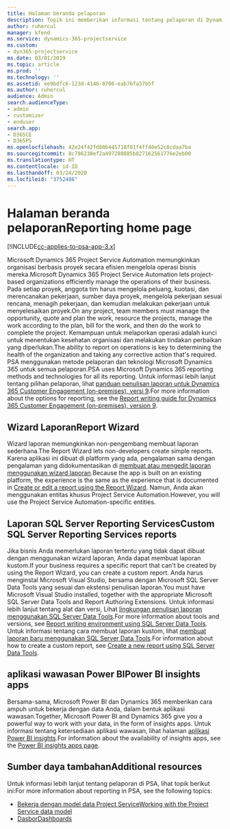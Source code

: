 ```yaml
---
title: Halaman beranda pelaporan
description: Topik ini memberikan informasi tentang pelaporan di Dynamics 365 Project Service Automation.
author: ruhercul
manager: kfend
ms.service: dynamics-365-projectservice
ms.custom:
- dyn365-projectservice
ms.date: 03/01/2019
ms.topic: article
ms.prod: ''
ms.technology: ''
ms.assetid: ee9bdfc6-123d-4146-8706-eab76fa37b5f
ms.author: ruhercul
audience: Admin
search.audienceType:
- admin
- customizer
- enduser
search.app:
- D365CE
- D365PS
ms.openlocfilehash: 42e24f42fd80b445718f81f4ff40e52c8cdaa7ba
ms.sourcegitcommit: 8c786230ef2a497280885b827162561776e2eb00
ms.translationtype: HT
ms.contentlocale: id-ID
ms.lasthandoff: 03/24/2020
ms.locfileid: "3752488"
---
```

# <a name="reporting-home-page"></a><span data-ttu-id="72b0f-103">Halaman beranda pelaporan</span><span class="sxs-lookup"><span data-stu-id="72b0f-103">Reporting home page</span></span>

[!INCLUDE[cc-applies-to-psa-app-3.x](../includes/cc-applies-to-psa-app-3x.md)]

<span data-ttu-id="72b0f-104">Microsoft Dynamics 365 Project Service Automation memungkinkan organisasi berbasis proyek secara efisien mengelola operasi bisnis mereka.</span><span class="sxs-lookup"><span data-stu-id="72b0f-104">Microsoft Dynamics 365 Project Service Automation lets project-based organizations efficiently manage the operations of their business.</span></span> <span data-ttu-id="72b0f-105">Pada setiap proyek, anggota tim harus mengelola peluang, kuotasi, dan merencanakan pekerjaan, sumber daya proyek, mengelola pekerjaan sesuai rencana, menagih pekerjaan, dan kemudian melakukan pekerjaan untuk menyelesaikan proyek.</span><span class="sxs-lookup"><span data-stu-id="72b0f-105">On any project, team members must manage the opportunity, quote and plan the work, resource the projects, manage the work according to the plan, bill for the work, and then do the work to complete the project.</span></span> <span data-ttu-id="72b0f-106">Kemampuan untuk melaporkan operasi adalah kunci untuk menentukan kesehatan organisasi dan melakukan tindakan perbaikan yang diperlukan.</span><span class="sxs-lookup"><span data-stu-id="72b0f-106">The ability to report on operations is key to determining the health of the organization and taking any corrective action that's required.</span></span> <span data-ttu-id="72b0f-107">PSA menggunakan metode pelaporan dan teknologi Microsoft Dynamics 365 untuk semua pelaporan.</span><span class="sxs-lookup"><span data-stu-id="72b0f-107">PSA uses Microsoft Dynamics 365 reporting methods and technologies for all its reporting.</span></span> <span data-ttu-id="72b0f-108">Untuk informasi lebih lanjut tentang pilihan pelaporan, lihat [panduan penulisan laporan untuk Dynamics 365 Customer Engagement (on-premises), versi 9](../analytics/reporting-analytics-with-dynamics-365.md).</span><span class="sxs-lookup"><span data-stu-id="72b0f-108">For more information about the options for reporting, see the [Report writing guide for Dynamics 365 Customer Engagement (on-premises), version 9](../analytics/reporting-analytics-with-dynamics-365.md).</span></span>

## <a name="report-wizard"></a><span data-ttu-id="72b0f-109">Wizard Laporan</span><span class="sxs-lookup"><span data-stu-id="72b0f-109">Report Wizard</span></span>

<span data-ttu-id="72b0f-110">Wizard laporan memungkinkan non-pengembang membuat laporan sederhana.</span><span class="sxs-lookup"><span data-stu-id="72b0f-110">The Report Wizard lets non-developers create simple reports.</span></span> <span data-ttu-id="72b0f-111">Karena aplikasi ini dibuat di platform yang ada, pengalaman sama dengan pengalaman yang didokumentasikan di [membuat atau mengedit laporan menggunakan wizard laporan](../basics/create-edit-copy-report-wizard.md).</span><span class="sxs-lookup"><span data-stu-id="72b0f-111">Because the app is built on an existing platform, the experience is the same as the experience that is documented in [Create or edit a report using the Report Wizard](../basics/create-edit-copy-report-wizard.md).</span></span> <span data-ttu-id="72b0f-112">Namun, Anda akan menggunakan entitas khusus Project Service Automation.</span><span class="sxs-lookup"><span data-stu-id="72b0f-112">However, you will use the Project Service Automation-specific entities.</span></span>

## <a name="custom-sql-server-reporting-services-reports"></a><span data-ttu-id="72b0f-113">Laporan SQL Server Reporting Services</span><span class="sxs-lookup"><span data-stu-id="72b0f-113">Custom SQL Server Reporting Services reports</span></span>

<span data-ttu-id="72b0f-114">Jika bisnis Anda memerlukan laporan tertentu yang tidak dapat dibuat dengan menggunakan wizard laporan, Anda dapat membuat laporan kustom.</span><span class="sxs-lookup"><span data-stu-id="72b0f-114">If your business requires a specific report that can't be created by using the Report Wizard, you can create a custom report.</span></span> <span data-ttu-id="72b0f-115">Anda harus menginstal Microsoft Visual Studio, bersama dengan Microsoft SQL Server Data Tools yang sesuai dan ekstensi penulisan laporan.</span><span class="sxs-lookup"><span data-stu-id="72b0f-115">You must have Microsoft Visual Studio installed, together with the appropriate Microsoft SQL Server Data Tools and Report Authoring Extensions.</span></span> <span data-ttu-id="72b0f-116">Untuk informasi lebih lanjut tentang alat dan versi, Lihat [lingkungan penulisan laporan menggunakan SQL Server Data Tools](../analytics/report-writing-environment-using-sql-server-data-tools.md).</span><span class="sxs-lookup"><span data-stu-id="72b0f-116">For more information about tools and versions, see [Report writing environment using SQL Server Data Tools](../analytics/report-writing-environment-using-sql-server-data-tools.md).</span></span> <span data-ttu-id="72b0f-117">Untuk informasi tentang cara membuat laporan kustom, lihat [membuat laporan baru menggunakan SQL Server Data Tools](../analytics/create-a-new-report-using-sql-server-data-tools.md).</span><span class="sxs-lookup"><span data-stu-id="72b0f-117">For information about how to create a custom report, see [Create a new report using SQL Server Data Tools](../analytics/create-a-new-report-using-sql-server-data-tools.md).</span></span>

## <a name="power-bi-insights-apps"></a><span data-ttu-id="72b0f-118">aplikasi wawasan Power BI</span><span class="sxs-lookup"><span data-stu-id="72b0f-118">Power BI insights apps</span></span>

<span data-ttu-id="72b0f-119">Bersama-sama, Microsoft Power BI dan Dynamics 365 memberikan cara ampuh untuk bekerja dengan data Anda, dalam bentuk aplikasi wawasan.</span><span class="sxs-lookup"><span data-stu-id="72b0f-119">Together, Microsoft Power BI and Dynamics 365 give you a powerful way to work with your data, in the form of insights apps.</span></span> <span data-ttu-id="72b0f-120">Untuk informasi tentang ketersediaan aplikasi wawasan, lihat halaman [aplikasi Power BI insights](https://powerbi.microsoft.com/power-bi-insights-apps/).</span><span class="sxs-lookup"><span data-stu-id="72b0f-120">For information about the availability of insights apps, see the [Power BI insights apps page](https://powerbi.microsoft.com/power-bi-insights-apps/).</span></span>


## <a name="additional-resources"></a><span data-ttu-id="72b0f-121">Sumber daya tambahan</span><span class="sxs-lookup"><span data-stu-id="72b0f-121">Additional resources</span></span>
<span data-ttu-id="72b0f-122">Untuk informasi lebih lanjut tentang pelaporan di PSA, lihat topik berikut ini:</span><span class="sxs-lookup"><span data-stu-id="72b0f-122">For more information about reporting in PSA, see the following topics:</span></span>

- [<span data-ttu-id="72b0f-123">Bekerja dengan model data Project Service</span><span class="sxs-lookup"><span data-stu-id="72b0f-123">Working with the Project Service data model</span></span>](reports-working-project-service-data-model.md)
- [<span data-ttu-id="72b0f-124">Dasbor</span><span class="sxs-lookup"><span data-stu-id="72b0f-124">Dashboards</span></span>](reports-dashboards.md)

